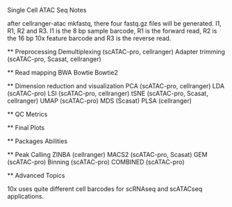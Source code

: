 Single Cell ATAC Seq Notes

after cellranger-atac mkfastq, there four fastq.gz files will be generated. I1, R1, R2 and R3. I1 is the 8 bp sample barcode, R1 is the forward read, R2 is the 16 bp 10x feature barcode and R3 is the reverse read. 


** Preprocessing
Demultiplexing  (scATAC-pro, cellranger)
Adapter trimming (scATAC-pro, Scasat, cellranger)


** Read mapping
BWA
Bowtie
Bowtie2


** Dimension reduction and visualization
PCA (scATAC-pro, cellranger)
LDA (scATAC-pro)
LSI (scATAC-pro, cellranger)
tSNE (scATAC-pro, Scasat, cellranger)
UMAP (scATAC-pro)
MDS (Scasat)
PLSA (cellranger)

** QC Metrics





** Final Plots

** Packages Abilities




** Peak Calling
ZINBA (cellranger)
MACS2 (scATAC-pro, Scasat)
GEM (scATAC-pro)
Binning (scATAC-pro)
COMBINED (scATAC-pro)




** Advanced Topics

10x uses quite different cell barcodes for scRNAseq and scATACseq applications.


